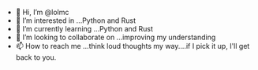 - 👋 Hi, I’m @lolmc
- 👀 I’m interested in ...Python and Rust
- 🌱 I’m currently learning ...Python and Rust
- 💞️ I’m looking to collaborate on ...improving my understanding
- 📫 How to reach me ...think loud thoughts my way....if I pick it up, I'll get back to you.

<!---
lolmc/lolmc is a ✨ special ✨ repository because its `README.md` (this file) appears on your GitHub profile.
You can click the Preview link to take a look at your changes.
--->
